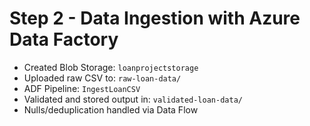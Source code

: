 # Step 2 - Data Ingestion with Azure Data Factory

- Created Blob Storage: `loanprojectstorage`
- Uploaded raw CSV to: `raw-loan-data/`
- ADF Pipeline: `IngestLoanCSV`
- Validated and stored output in: `validated-loan-data/`
- Nulls/deduplication handled via Data Flow
